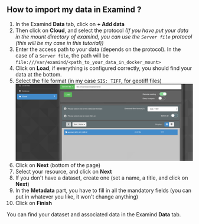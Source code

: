 ## How to import my data in Examind ?

1. In the Examind **Data** tab, click on **+ Add data**
2. Then click on **Cloud**, and select the protocol *(If you have put your data in the mount directory of examind, you can use the `Server file` protocol (this will be my case in this tutorial))*
3. Enter the access path to your data (depends on the protocol). In the case of a `Server file`, the path will be `file:///var/examind/<path_to_your_data_in_docker_mount>`
4. Click on **Load**, if everything is configured correctly, you should find your data at the bottom.
5. Select the file format (in my case `SIS: TIFF`, for geotiff files)
![Web ui - import data first step](images/import_data_first_step.png)
6. Click on **Next** (bottom of the page)
7. Select your resource, and click on **Next**
8. If you don't have a dataset, create one (set a name, a title, and click on **Next**)
9. In the **Metadata** part, you have to fill in all the mandatory fields (you can put in whatever you like, it won't change anything)
10. Click on **Finish**

You can find your dataset and associated data in the Examind **Data** tab.